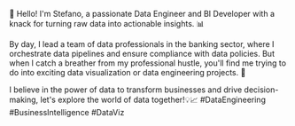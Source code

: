 👋 Hello! I'm Stefano, a passionate Data Engineer and BI Developer with a knack for turning raw data into actionable insights. 📊

By day, I lead a team of data professionals in the banking sector, where I orchestrate data pipelines and ensure compliance with data policies. 
But when I catch a breather from my professional hustle, you'll find me trying to do into exciting data visualization or  data engineering projects. 🚀

I believe in the power of data to transform businesses and drive decision-making, let's explore the world of data together!💡📈
#DataEngineering #BusinessIntelligence #DataViz
